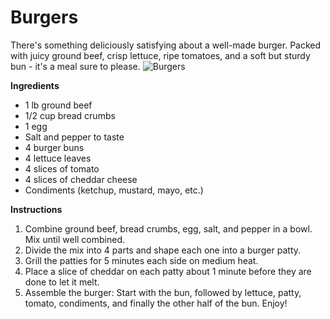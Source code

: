 # Burgers
There's something deliciously satisfying about a well-made burger. Packed with juicy ground beef, crisp lettuce, ripe tomatoes, and a soft but sturdy bun - it's a meal sure to please.
![Burgers](https://source.unsplash.com/random/?burgers)

**Ingredients**
- 1 lb ground beef
- 1/2 cup bread crumbs
- 1 egg
- Salt and pepper to taste
- 4 burger buns
- 4 lettuce leaves
- 4 slices of tomato
- 4 slices of cheddar cheese
- Condiments (ketchup, mustard, mayo, etc.)

**Instructions**
1. Combine ground beef, bread crumbs, egg, salt, and pepper in a bowl. Mix until well combined.
2. Divide the mix into 4 parts and shape each one into a burger patty.
3. Grill the patties for 5 minutes each side on medium heat.
4. Place a slice of cheddar on each patty about 1 minute before they are done to let it melt.
5. Assemble the burger: Start with the bun, followed by lettuce, patty, tomato, condiments, and finally the other half of the bun. Enjoy!
